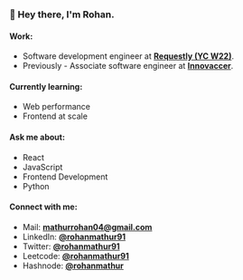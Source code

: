 <h3>👋 Hey there, I'm Rohan.</h3>

#### Work:
- Software development engineer at **[Requestly (YC W22)](https://requestly.io/)**.
- Previously - Associate software engineer at **[Innovaccer](https://innovaccer.com/)**.

#### Currently learning:
- Web performance
- Frontend at scale

#### Ask me about:
- React
- JavaScript
- Frontend Development
- Python

#### Connect with me:
- Mail: **mathurrohan04@gmail.com**
- LinkedIn: **[@rohanmathur91](https://linkedin.com/in/rohanmathur91)**
- Twitter: **[@rohanmathur91](https://twitter.com/rohanmathur91)**
- Leetcode: **[@rohanmathur91](https://www.leetcode.com/rohanmathur91)**
- Hashnode: **[@rohanmathur](https://rohanmathur.hashnode.dev/)**
